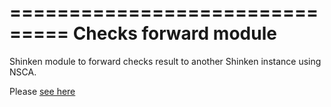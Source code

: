 ===============================
Checks forward module
===============================

Shinken module to forward checks result to another Shinken instance using NSCA.

Please [see here](doc/index.rst)
